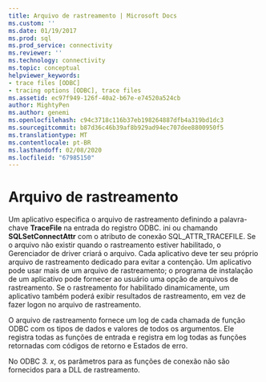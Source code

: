 ```yaml
---
title: Arquivo de rastreamento | Microsoft Docs
ms.custom: ''
ms.date: 01/19/2017
ms.prod: sql
ms.prod_service: connectivity
ms.reviewer: ''
ms.technology: connectivity
ms.topic: conceptual
helpviewer_keywords:
- trace files [ODBC]
- tracing options [ODBC], trace files
ms.assetid: ec97f949-126f-40a2-b67e-e74520a524cb
author: MightyPen
ms.author: genemi
ms.openlocfilehash: c94c3718c116b37eb198264887dfb4a319bd1dc3
ms.sourcegitcommit: b87d36c46b39af8b929ad94ec707dee8800950f5
ms.translationtype: MT
ms.contentlocale: pt-BR
ms.lasthandoff: 02/08/2020
ms.locfileid: "67985150"
---
```

# <a name="trace-file"></a>Arquivo de rastreamento
Um aplicativo especifica o arquivo de rastreamento definindo a palavra-chave **TraceFile** na entrada do registro ODBC. ini ou chamando **SQLSetConnectAttr** com o atributo de conexão SQL_ATTR_TRACEFILE. Se o arquivo não existir quando o rastreamento estiver habilitado, o Gerenciador de driver criará o arquivo. Cada aplicativo deve ter seu próprio arquivo de rastreamento dedicado para evitar a contenção. Um aplicativo pode usar mais de um arquivo de rastreamento; o programa de instalação de um aplicativo pode fornecer ao usuário uma opção de arquivos de rastreamento. Se o rastreamento for habilitado dinamicamente, um aplicativo também poderá exibir resultados de rastreamento, em vez de fazer logon no arquivo de rastreamento.  
  
 O arquivo de rastreamento fornece um log de cada chamada de função ODBC com os tipos de dados e valores de todos os argumentos. Ele registra todas as funções de entrada e registra em log todas as funções retornadas com códigos de retorno e Estados de erro.  
  
 No ODBC *3. x*, os parâmetros para as funções de conexão não são fornecidos para a DLL de rastreamento.
